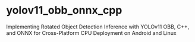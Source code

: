 # yolov11_obb_onnx_cpp
Implementing Rotated Object Detection Inference with YOLOv11 OBB, C++, and ONNX for Cross-Platform CPU Deployment on Android and Linux

